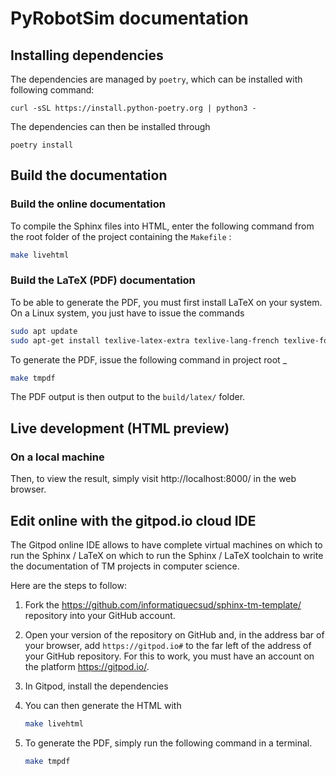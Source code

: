 
# PyRobotSim documentation

## Installing dependencies

The dependencies are managed by `poetry`, which can be installed with following
command:

```{bash}
curl -sSL https://install.python-poetry.org | python3 -
```

The dependencies can then be installed through

```{bash}
poetry install
```

## Build the documentation

### Build the online documentation



To compile the Sphinx files into HTML, enter the following command from the root
folder of the project containing the `Makefile` :

```bash
make livehtml
```

### Build the LaTeX (PDF) documentation

To be able to generate the PDF, you must first install LaTeX on your system. On
a Linux system, you just have to issue the commands

```bash
sudo apt update
sudo apt-get install texlive-latex-extra texlive-lang-french texlive-fonts-recommended latexmk
```

To generate the PDF, issue the following command in project root _

```bash
make tmpdf
```

The PDF output is then output to the `build/latex/` folder.

## Live development (HTML preview)

### On a local machine

Then, to view the result, simply visit http://localhost:8000/ in the web
browser.

## Edit online with the gitpod.io cloud IDE

The Gitpod online IDE allows to have complete virtual machines on which to run
the Sphinx / LaTeX on which to run the Sphinx / LaTeX toolchain to write the
documentation of TM projects in computer science.

Here are the steps to follow:

1. Fork the https://github.com/informatiquecsud/sphinx-tm-template/ repository
   into your GitHub account.

2. Open your version of the repository on GitHub and, in the address bar of your
   browser, add `https://gitpod.io#` to the far left of the address of your
   GitHub repository. For this to work, you must have an account on the platform
   https://gitpod.io/.

3. In Gitpod, install the dependencies

4. You can then generate the HTML with

   ```bash
   make livehtml
   ```

5. To generate the PDF, simply run the following command in a terminal.

   ```bash
   make tmpdf
   ```

